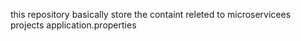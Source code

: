 this repository basically store the containt releted to microservicees projects application.properties
